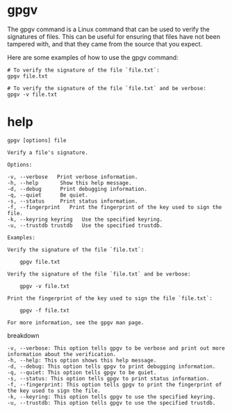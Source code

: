 # gpgv

The gpgv command is a Linux command that can be used to verify the signatures of files. This can be useful for ensuring that files have not been tampered with, and that they came from the source that you expect.

Here are some examples of how to use the gpgv command:

```
# To verify the signature of the file `file.txt`:
gpgv file.txt

# To verify the signature of the file `file.txt` and be verbose:
gpgv -v file.txt
```

# help 

```
gpgv [options] file

Verify a file's signature.

Options:

-v, --verbose   Print verbose information.
-h, --help       Show this help message.
-d, --debug      Print debugging information.
-q, --quiet      Be quiet.
-s, --status     Print status information.
-f, --fingerprint   Print the fingerprint of the key used to sign the file.
-k, --keyring keyring   Use the specified keyring.
-u, --trustdb trustdb   Use the specified trustdb.

Examples:

Verify the signature of the file `file.txt`:

    gpgv file.txt

Verify the signature of the file `file.txt` and be verbose:

    gpgv -v file.txt

Print the fingerprint of the key used to sign the file `file.txt`:

    gpgv -f file.txt

For more information, see the gpgv man page.
```
breakdown

```
-v, --verbose: This option tells gpgv to be verbose and print out more information about the verification.
-h, --help: This option shows this help message.
-d, --debug: This option tells gpgv to print debugging information.
-q, --quiet: This option tells gpgv to be quiet.
-s, --status: This option tells gpgv to print status information.
-f, --fingerprint: This option tells gpgv to print the fingerprint of the key used to sign the file.
-k, --keyring: This option tells gpgv to use the specified keyring.
-u, --trustdb: This option tells gpgv to use the specified trustdb.
```


